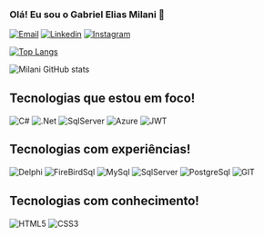 ### Olá! Eu sou o Gabriel Elias Milani 🤙

[![Email](https://img.shields.io/badge/Gmail-D14836?style=for-the-badge&logo=gmail&logoColor=white)]()
[![Linkedin](https://img.shields.io/badge/LinkedIn-0077B5?style=for-the-badge&logo=linkedin&logoColor=white)](https://www.linkedin.com/in/gabriel-elias-milani-6ab750117/)
[![Instagram](	https://img.shields.io/badge/Instagram-E4405F?style=for-the-badge&logo=instagram&logoColor=white)](https://www.instagram.com/gabrieleliasmilani/)

[![Top Langs](https://github-readme-stats.vercel.app/api/top-langs/?username=GabrielMilani&layout=donut-vertical&theme=dracula)](https://github.com/GabrielMilani/github-readme-stats)

![Milani GitHub stats](https://github-readme-stats.vercel.app/api?username=GabrielMilani&show_icons=true&theme=dracula)

## Tecnologias que estou em foco!

<div>
    <img align="center" alt="C#" src="https://img.shields.io/badge/C%23-239120?style=for-the-badge&logo=c-sharp&logoColor=white">
    <img align="center" alt=".Net" src="https://img.shields.io/badge/.NET-5C2D91?style=for-the-badge&logo=.net&logoColor=white">
    <img align="center" alt="SqlServer" src="https://img.shields.io/badge/Microsoft_SQL_Server-CC2927?style=for-the-badge&logo=microsoft-sql-server&logoColor=white">
    <img align="center" alt="Azure" src="https://img.shields.io/badge/Microsoft_Azure-0089D6?style=for-the-badge&logo=microsoft-azure&logoColor=white">
    <img align="center" alt="JWT" src="https://img.shields.io/badge/json%20web%20tokens-323330?style=for-the-badge&logo=json-web-tokens&logoColor=pink">

</div>

## Tecnologias com experiências!
<div>
    <img align="center" alt="Delphi" src="https://img.shields.io/badge/Delphi-CC2927%3F?style=for-the-badge&logo=delphi&logoColor=white&labelColor=red&color=red">
    <img align="center" alt="FireBirdSql" src="https://img.shields.io/badge/FIRE%20BIRD%20SQL-CC2927?style=for-the-badge">
    <img align="center" alt="MySql" src="https://img.shields.io/badge/MySQL-00000F?style=for-the-badge&logo=mysql&logoColor=white">
    <img align="center" alt="SqlServer" src="https://img.shields.io/badge/Microsoft_SQL_Server-CC2927?style=for-the-badge&logo=microsoft-sql-server&logoColor=white">
    <img align="center" alt="PostgreSql" src="https://img.shields.io/badge/PostgreSQL-316192?style=for-the-badge&logo=postgresql&logoColor=white">
    <img align="center" alt="GIT" src="https://img.shields.io/badge/GIT-CC2927%3F?style=for-the-badge&logo=GIT&logoColor=white&labelColor=ff4700&color=ff4700">
</div>

## Tecnologias com conhecimento!
<div>
    <img align="center" alt="HTML5" src="https://img.shields.io/badge/HTML5-E34F26?style=for-the-badge&logo=html5&logoColor=white">
    <img align="center" alt="CSS3" src="https://img.shields.io/badge/CSS3-1572B6?style=for-the-badge&logo=css3&logoColor=white">
</div>
